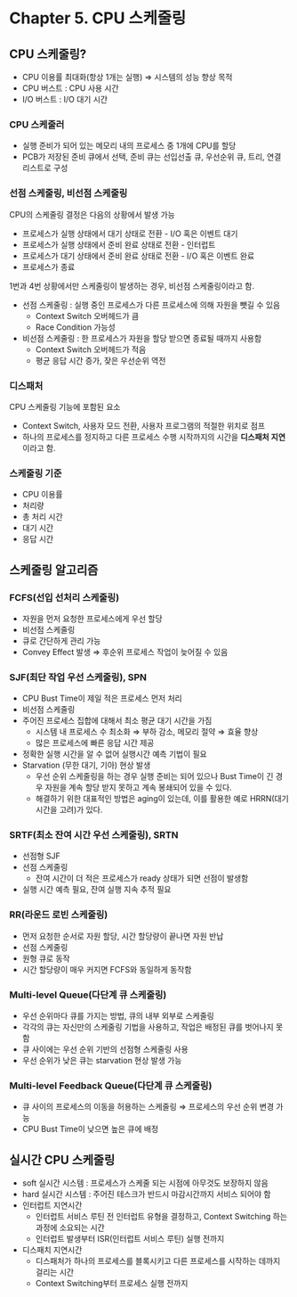 # Chapter 5. CPU 스케줄링

## CPU 스케줄링?

- CPU 이용률 최대화(항상 1개는 실행) ⇒ 시스템의 성능 향상 목적
- CPU 버스트 : CPU 사용 시간
- I/O 버스트 : I/O 대기 시간

### CPU 스케줄러

- 실행 준비가 되어 있는 메모리 내의 프로세스 중 1개에 CPU를 할당
- PCB가 저장된 준비 큐에서 선택, 준비 큐는 선입선출 큐, 우선순위 큐, 트리, 연결 리스트로 구성

### 선점 스케줄링, 비선점 스케줄링

CPU의 스케줄링 결정은 다음의 상황에서 발생 가능

- 프로세스가 실행 상태에서 대기 상태로 전환 - I/O 혹은 이벤트 대기
- 프로세스가 실행 상태에서 준비 완료 상태로 전환 - 인터럽트
- 프로세스가 대기 상태에서 준비 완료 상태로 전환 - I/O 혹은 이벤트 완료
- 프로세스가 종료

1번과 4번 상황에서만 스케줄링이 발생하는 경우, 비선점 스케줄링이라고 함.

- 선점 스케줄링 : 실행 중인 프로세스가 다른 프로세스에 의해 자원을 뺏길 수 있음
    - Context Switch 오버헤드가 큼
    - Race Condition 가능성
- 비선점 스케줄링 : 한 프로세스가 자원을 할당 받으면 종료될 때까지 사용함
    - Context Switch 오버헤드가 적음
    - 평균 응답 시간 증가, 잦은 우선순위 역전

### 디스패처

CPU 스케줄링 기능에 포함된 요소

- Context Switch, 사용자 모드 전환, 사용자 프로그램의 적절한 위치로 점프
- 하나의 프로세스를 정지하고 다른 프로세스 수행 시작까지의 시간을 **디스패처 지연**이라고 함.

### 스케줄링 기준

- CPU 이용률
- 처리량
- 총 처리 시간
- 대기 시간
- 응답 시간

## 스케줄링 알고리즘

### FCFS(선입 선처리 스케줄링)

- 자원을 먼저 요청한 프로세스에게 우선 할당
- 비선점 스케줄링
- 큐로 간단하게 관리 가능
- Convey Effect 발생 ⇒ 후순위 프로세스 작업이 늦어질 수 있음

### SJF(최단 작업 우선 스케줄링), SPN

- CPU Bust Time이 제일 적은 프로세스 먼저 처리
- 비선점 스케줄링
- 주어진 프로세스 집합에 대해서 최소 평균 대기 시간을 가짐
    - 시스템 내 프로세스 수 최소화 ⇒ 부하 감소, 메모리 절약 ⇒ 효율 향상
    - 많은 프로세스에 빠른 응답 시간 제공
- 정확한 실행 시간을 알 수 없어 실행시간 예측 기법이 필요
- Starvation (무한 대기, 기아) 현상 발생
    - 우선 순위 스케줄링을 하는 경우 실행 준비는 되어 있으나 Bust Time이 긴 경우 자원을 계속 할당 받지 못하고 계속 봉쇄되어 있을 수 있다.
    - 해결하기 위한 대표적인 방법은 aging이 있는데, 이를 활용한 예로 HRRN(대기 시간을 고려)가 있다.

### SRTF(최소 잔여 시간 우선 스케줄링), SRTN

- 선점형 SJF
- 선점 스케줄링
    - 잔여 시간이 더 적은 프로세스가 ready 상태가 되면 선점이 발생함
- 실행 시간 예측 필요, 잔여 실행 지속 추적 필요

### RR(라운드 로빈 스케줄링)

- 먼저 요청한 순서로 자원 할당, 시간 할당량이 끝나면 자원 반납
- 선점 스케줄링
- 원형 큐로 동작
- 시간 할당량이 매우 커지면 FCFS와 동일하게 동작함

### Multi-level Queue(다단계 큐 스케줄링)

- 우선 순위마다 큐를 가지는 방법, 큐의 내부 외부로 스케줄링
- 각각의 큐는 자신만의 스케줄링 기법을 사용하고, 작업은 배정된 큐를 벗어나지 못함
- 큐 사이에는 우선 순위 기반의 선점형 스케줄링 사용
- 우선 순위가 낮은 큐는 starvation 현상 발생 가능

### Multi-level Feedback Queue(다단계 큐 스케줄링)

- 큐 사이의 프로세스의 이동을 허용하는 스케줄링 ⇒ 프로세스의 우선 순위 변경 가능
- CPU Bust Time이 낮으면 높은 큐에 배정

## 실시간 CPU 스케줄링

- soft 실시간 시스템 : 프로세스가 스케줄 되는 시점에 아무것도 보장하지 않음
- hard 실시간 시스템 : 주어진 테스크가 반드시 마감시간까지 서비스 되어야 함
- 인터럽트 지연시간
    - 인터럽트 서비스 루틴 전 인터럽트 유형을 결정하고, Context Switching 하는 과정에 소요되는 시간
    - 인터럽트 발생부터 ISR(인터럽트 서비스 루틴) 실행 전까지
- 디스패치 지연시간
    - 디스패처가 하나의 프로세스를 블록시키고 다른 프로세스를 시작하는 데까지 걸리는 시간
    - Context Switching부터 프로세스 실행 전까지
